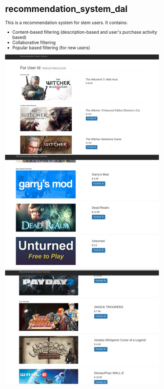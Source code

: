 # recommendation_system_dal
This is a recommendation system for stem users. It contains:
- Content-based filtering (description-based and user's purchase activity based)
- Collaborative filtering
- Popular based filtering (for new users)

![alt text](image/image1.png)
![alt text](image/image2.png)
![alt text](image/image3.png)
